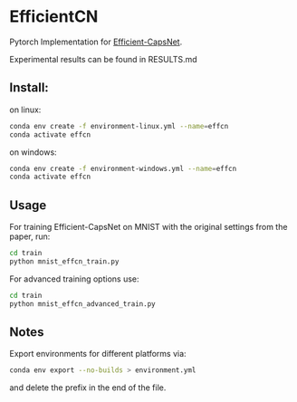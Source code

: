 # EfficientCN
Pytorch Implementation for [Efficient-CapsNet](https://arxiv.org/abs/2101.12491).

Experimental results can be found in RESULTS.md

## Install:

on linux:
```sh
conda env create -f environment-linux.yml --name=effcn
conda activate effcn
```

on windows:
```sh
conda env create -f environment-windows.yml --name=effcn
conda activate effcn
```


## Usage

For training Efficient-CapsNet on MNIST with the original settings from the paper, run:
```sh
cd train
python mnist_effcn_train.py
```

For advanced training options use:
```sh
cd train
python mnist_effcn_advanced_train.py
```


## Notes

Export environments for different platforms via:

```sh
conda env export --no-builds > environment.yml
```

and delete the prefix in the end of the file.